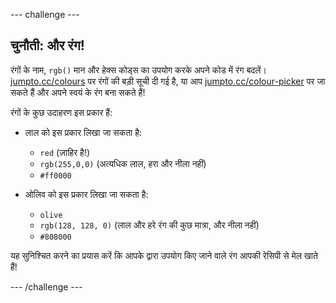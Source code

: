 --- challenge ---
## चुनौती: और रंग!
रंगों के नाम, `rgb()` मान और हेक्स कोड्स का उपयोग करके अपने कोड में रंग बदलें। <a href="http://jumpto.cc/colours" target="_blank">jumpto.cc/colours</a> पर रंगों की बड़ी सूची दी गई है, या आप <a href="http://jumpto.cc/colour-picker" target="_blank">jumpto.cc/colour-picker</a> पर जा सकते हैं और अपने स्वयं के रंग बना सकते हैं!

रंगों के कुछ उदाहरण इस प्रकार हैं:

+ लाल को इस प्रकार लिखा जा सकता है:
	+ `red` (ज़ाहिर है!)
	+ `rgb(255,0,0)` (अत्यधिक लाल, हरा और नीला नहीं)
	+ `#ff0000`

+ ओलिव को इस प्रकार लिखा जा सकता है:
	+ `olive`
	+ `rgb(128, 128, 0)` (लाल और हरे रंग की कुछ मात्रा, और नीला नहीं)
	+ `#808000`

यह सुनिश्चित करने का प्रयास करें कि आपके द्वारा उपयोग किए जाने वाले रंग आपकी रेसिपी से मेल खाते हैं!




--- /challenge ---